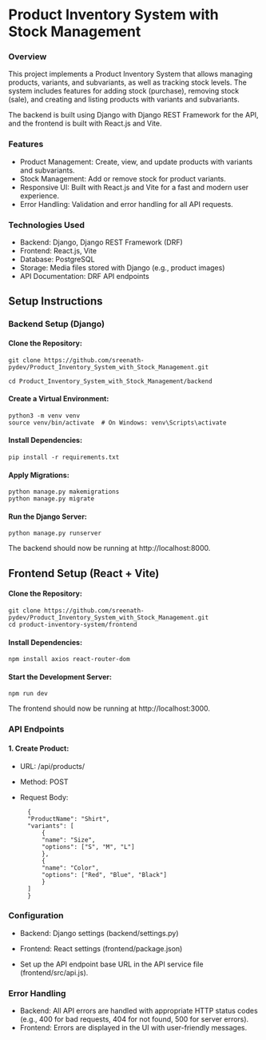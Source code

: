 # Product Inventory System with Stock Management
### Overview
This project implements a Product Inventory System that allows managing products, variants, and subvariants, as well as tracking stock levels. The system includes features for adding stock (purchase), removing stock (sale), and creating and listing products with variants and subvariants.

The backend is built using Django with Django REST Framework for the API, and the frontend is built with React.js and Vite.

### Features
* Product Management: Create, view, and update products with variants and subvariants.
* Stock Management: Add or remove stock for product variants.
* Responsive UI: Built with React.js and Vite for a fast and modern user experience.
* Error Handling: Validation and error handling for all API requests.
### Technologies Used
* Backend: Django, Django REST Framework (DRF)
* Frontend: React.js, Vite
* Database: PostgreSQL
* Storage: Media files stored with Django (e.g., product images)
* API Documentation: DRF API endpoints
## Setup Instructions
### Backend Setup (Django)
#### Clone the Repository:


    git clone https://github.com/sreenath-pydev/Product_Inventory_System_with_Stock_Management.git

    cd Product_Inventory_System_with_Stock_Management/backend
####  Create a Virtual Environment:


    python3 -m venv venv
    source venv/bin/activate  # On Windows: venv\Scripts\activate
#### Install Dependencies:


    pip install -r requirements.txt
#### Apply Migrations:

    python manage.py makemigrations
    python manage.py migrate

#### Run the Django Server:

    python manage.py runserver
The backend should now be running at http://localhost:8000.

## Frontend Setup (React + Vite)
#### Clone the Repository:


    git clone https://github.com/sreenath-pydev/Product_Inventory_System_with_Stock_Management.git
    cd product-inventory-system/frontend
#### Install Dependencies:


    npm install axios react-router-dom
#### Start the Development Server:

    npm run dev
The frontend should now be running at http://localhost:3000.

### API Endpoints
#### 1. Create Product:
* URL: /api/products/
* Method: POST
* Request Body:

        {
        "ProductName": "Shirt",
        "variants": [
            {
            "name": "Size",
            "options": ["S", "M", "L"]
            },
            {
            "name": "Color",
            "options": ["Red", "Blue", "Black"]
            }
        ]
        }

### Configuration
* Backend: Django settings (backend/settings.py)

* Frontend: React settings (frontend/package.json)

* Set up the API endpoint base URL in the API service file (frontend/src/api.js).
### Error Handling
* Backend: All API errors are handled with appropriate HTTP status codes (e.g., 400 for bad requests, 404 for not found, 500 for server errors).
* Frontend: Errors are displayed in the UI with user-friendly messages.


